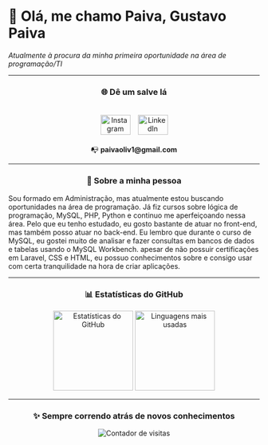 
<h1 align="left">👋 Olá, me chamo Paiva, Gustavo Paiva</h1>

<p align="left">
  <em>Atualmente à procura da minha primeira oportunidade na área de programação/TI</em>
</p>

---

<h3 align="center">🌐 Dê um salve lá</h3>

<div align="center" style="display: flex; justify-content: center; gap: 15px;">
  <a href="https://www.instagram.com/gusta_vopaiva/" target="_blank">
    <img src="https://cdn.jsdelivr.net/gh/simple-icons/simple-icons/icons/instagram.svg" width="60" height="40" style="margin-top: 20px;" alt="Instagram"/>
  </a>

  <a href="https://www.linkedin.com/in/gustavo-paiva-de-oliveira-4b1815261/" target="_blank">
    <img src="https://cdn.jsdelivr.net/gh/simple-icons/simple-icons/icons/linkedin.svg" width="60" height="40" style="margin-top: 20px;" alt="LinkedIn"/>
  </a>
</div>

<div align="center" style="margin-top: 20px;">
  📭 <strong>paivaoliv1@gmail.com</strong>
</div>



---

<h3 align="center">🧠 Sobre a minha pessoa</h3>

<p align="left">
Sou formado em Administração, mas atualmente estou buscando oportunidades na área de programação. Já fiz cursos sobre lógica de programação, MySQL, PHP, Python e continuo me aperfeiçoando nessa área. Pelo que eu tenho estudado, eu gosto bastante de atuar no front-end, mas também posso atuar no back-end. Eu lembro que durante o curso de MySQL, eu gostei muito de analisar e fazer consultas em bancos de dados e tabelas usando o MySQL Workbench. apesar de não possuir certificações em Laravel, CSS e HTML, eu possuo conhecimentos sobre e consigo usar com certa tranquilidade na hora de criar aplicações.
</p>

---

<h3 align="center">📊 Estatísticas do GitHub</h3>

<p align="center">
  <img height="160em" src="https://github-readme-stats.vercel.app/api?username=gustap-oliv&show_icons=true&theme=tokyonight&count_private=true" alt="Estatísticas do GitHub"/>
  <img height="160em" src="https://github-readme-stats.vercel.app/api/top-langs/?username=gustap-oliv&layout=compact&theme=tokyonight" alt="Linguagens mais usadas"/>
</p>

---

<h3 align="center">✨ Sempre correndo atrás de novos conhecimentos</h3>

<p align="center">
  <img src="https://komarev.com/ghpvc/?username=gusta-vopaiva&label=Visualizações%20de%20perfil&color=blueviolet&style=flat-square" alt="Contador de visitas"/>
</p>
